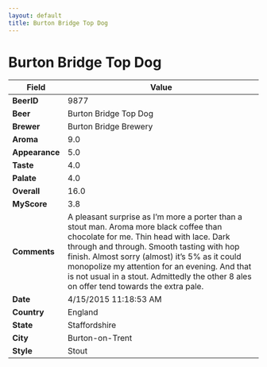 ```yaml
---
layout: default
title: Burton Bridge Top Dog
---
```


# Burton Bridge Top Dog

| Field         | Value     |
|---------------|-----------|
| **BeerID** | 9877 |
| **Beer** | Burton Bridge Top Dog |
| **Brewer** | Burton Bridge Brewery |
| **Aroma** | 9.0 |
| **Appearance** | 5.0 |
| **Taste** | 4.0 |
| **Palate** | 4.0 |
| **Overall** | 16.0 |
| **MyScore** | 3.8 |
| **Comments** | A pleasant surprise as I’m more a porter than a stout man. Aroma more black coffee than chocolate for me. Thin head with lace. Dark through and through. Smooth tasting with hop finish. Almost sorry &#40;almost&#41; it’s 5% as it could monopolize my attention for an evening. And that is not usual in a stout. Admittedly the other 8 ales on offer tend towards the extra pale. |
| **Date** | 4/15/2015 11:18:53 AM |
| **Country** | England |
| **State** | Staffordshire |
| **City** | Burton-on-Trent |
| **Style** | Stout |
